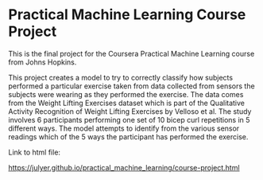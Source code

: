 # Practical Machine Learning Course Project

This is the final project for the Coursera Practical Machine Learning course from Johns Hopkins.

This project creates a model to try to correctly classify how subjects performed a particular exercise taken from data collected from sensors the subjects were wearing as they performed the exercise. The data comes from the Weight Lifting Exercises dataset which is part of the Qualitative Activity Recognition of Weight Lifting Exercises by Velloso et al. The study involves 6 participants performing one set of 10 bicep curl repetitions in 5 different ways. The model attempts to identify from the various sensor readings which of the 5 ways the participant has performed the exercise.

Link to html file:

https://julyer.github.io/practical_machine_learning/course-project.html
